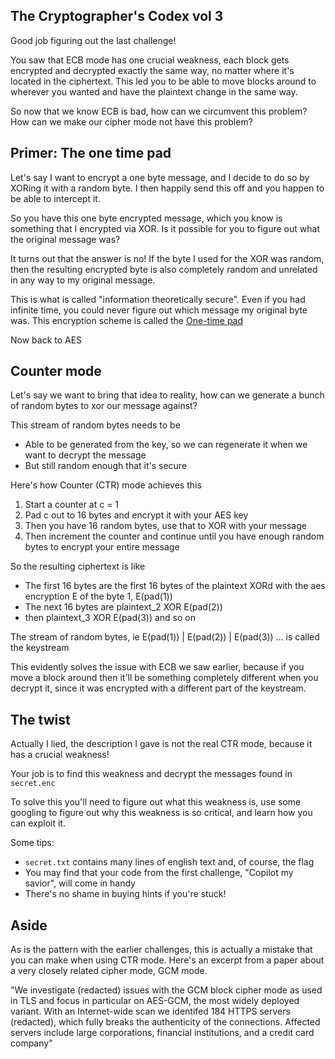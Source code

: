 The Cryptographer's Codex vol 3
---

Good job figuring out the last challenge!

You saw that ECB mode has one crucial weakness, each block gets encrypted and decrypted exactly the same way, no matter where it's located in the ciphertext. This led you to be able to move blocks around to wherever you wanted and have the plaintext change in the same way.

So now that we know ECB is bad, how can we circumvent this problem? How can we make our cipher mode not have this problem?

Primer: The one time pad 
---
Let's say I want to encrypt a one byte message, and I decide to do so by XORing it with a random byte. I then happily send this off and you happen to be able to intercept it.

So you have this one byte encrypted message, which you know is something that I encrypted via XOR. Is it possible for you to figure out what the original message was?

It turns out that the answer is no! If the byte I used for the XOR was random, then the resulting encrypted byte is also completely random and unrelated in any way to my original message.

This is what is called "information theoretically secure". Even if you had infinite time, you could never figure out which message my original byte was. This encryption scheme is called the [One-time pad](https://en.wikipedia.org/wiki/One-time_pad)

Now back to AES

Counter mode
---

Let's say we want to bring that idea to reality, how can we generate a bunch of random bytes to xor our message against? 

This stream of random bytes needs to be
- Able to be generated from the key, so we can regenerate it when we want to decrypt the message
- But still random enough that it's secure

Here's how Counter (CTR) mode achieves this
1. Start a counter at c = 1
2. Pad c out to 16 bytes and encrypt it with your AES key
3. Then you have 16 random bytes, use that to XOR with your message
4. Then increment the counter and continue until you have enough random bytes to encrypt your entire message

So the resulting ciphertext is like
- The first 16 bytes are the first 16 bytes of the plaintext XORd with the aes encryption E of the byte 1, E(pad(1))
- The next 16 bytes are plaintext_2 XOR E(pad(2))
- then plaintext_3 XOR E(pad(3)) and so on

The stream of random bytes, ie E(pad(1)) | E(pad(2)) | E(pad(3)) ... is called the keystream

This evidently solves the issue with ECB we saw earlier, because if you move a block around then it'll be something completely different when you decrypt it, since it was encrypted with a different part of the keystream.

The twist
---

Actually I lied, the description I gave is not the real CTR mode, because it has a crucial weakness!

Your job is to find this weakness and decrypt the messages found in `secret.enc`

To solve this you'll need to figure out what this weakness is, use some googling to figure out why this weakness is so critical, and learn how you can exploit it.

Some tips:
- `secret.txt` contains many lines of english text and, of course, the flag
- You may find that your code from the first challenge, "Copilot my savior", will come in handy
- There's no shame in buying hints if you're stuck!

Aside
---
As is the pattern with the earlier challenges, this is actually a mistake that you can make when using CTR mode. Here's an excerpt from a paper about a very closely related cipher mode, GCM mode.

"We investigate (redacted) issues with the GCM block cipher mode as used in TLS and focus in particular on AES-GCM, the most widely deployed variant. With an Internet-wide scan we identifed 184 HTTPS servers (redacted), which fully breaks the authenticity of the connections. Affected servers include large corporations, financial institutions, and a credit card company"
